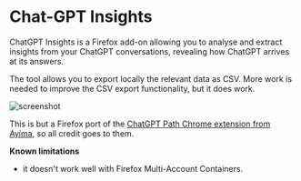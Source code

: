 # Chat-GPT Insights
ChatGPT Insights is a Firefox add-on allowing you to analyse and extract insights from your ChatGPT conversations, revealing how ChatGPT arrives at its answers.

The tool allows you to export locally the relevant data as CSV. More work is needed to improve the CSV export functionality, but it does work.

![screenshot](https://images2.imgbox.com/97/c1/lfYCTZXo_o.png)

This is but a Firefox port of the [ChatGPT Path Chrome extension from Ayima](https://chromewebstore.google.com/detail/chatgpt-path/kiopibcjdnlpamdcdcnphaajccobkban?authuser=0&hl=en), so all credit goes to them.

**Known limitations**

* it doesn't work well with Firefox Multi-Account Containers.



